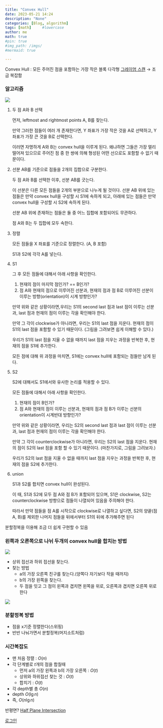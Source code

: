 ```yaml
---
title: "Convex Hull"
date: 2023-05-21 14:24
description: "None"
categories: [Blog, algorithm]
tags: [math]     #lowercase
author: me
math: true
#pin: true
#img_path: /imgs/
#mermaid: true

---
```



Convex Hull : 모든 주어진 점을 포함하는 가장 작은 블록 다각형 [그레이엄 스캔](https://ko.wikipedia.org/wiki/%EA%B7%B8%EB%A0%88%EC%9D%B4%EC%97%84_%EC%8A%A4%EC%BA%94) → 조금 복잡함

### 알고리즘 
![](https://i.imgur.com/ONOvWmd.gif)


1.  두 점 A와 B 선택
    
    먼저, leftmost and rightmost points A, B를 찾는다.
    
    만약 그러한 점들이 여러 개 존재한다면, Y 좌표가 가장 작은 것을 A로 선택하고, Y 좌표가 가장 큰 것을 B로 선택한다.
    
    이러면 자명하게 A와 B는 convex hull을 이루게 된다. 왜냐하면 그들은 가장 멀리 떨어져 있으므로 주어진 점 중 한 쌍에 의해 형성된 어떤 선으로도 포함할 수 없기 때문이다.
    
2.  선분 AB를 기준으로 점들을 2개의 집합으로 구분한다.
    
    두 점 A와 B를 선택한 이후, 선분 AB를 긋는다.
    
    이 선분은 다른 모든 점들을 2개의 부분으로 나누게 될 것이다. 선분 AB 위에 있는 점들은 만약 convex hull을 구성할 시 S1에 속하게 되고, 아래에 있는 점들은 만약 convex hull을 구성할 시 S2에 속하게 된다.
    
    선분 AB 위에 존재하는 점들은 둘 중 어느 집합에 포함되어도 무관하다.
    
    점 A와 B는 두 집합에 모두 속한다.
    
3.  정렬
    
    모든 점들을 X 좌표를 기준으로 정렬한다. (A, B 포함)
    
    S1과 S2에 각각 A를 넣는다.
    
4.  S1
    
    그 후 모든 점들에 대해서 아래 사항을 확인한다.
    
    1.  현재의 점이 마지막 점인가? == B인가?
    2.  점 A와 현재의 점으로 이루어진 선분과, 현재의 점과 점 B로 이루어진 선분이 이루는 방향(orientation)이 시계 방향인가?
    
    만약 위와 같은 상황이라면,우리는 S1의 second last 점과 last 점이 이루는 선분과, last 점과 현재의 점이 이루는 각을 확인해야 한다.
    
    만약 그 각이 clockwise가 아니라면, 우리는 S1의 last 점을 지운다. 현재의 점이 S1의 last 점을 포함할 수 있기 때문이다. (그림을 그려보면 쉽게 이해할 수 있다.)
    
    우리가 S1의 last 점을 지울 수 없을 때까지 last 점을 지우는 과정을 반복한 후, 현재의 점을 S1에 추가한다.
    
    모든 점에 대해 위 과정을 마치면, S1에는 convex hull에 포함되는 점들만 남게 된다.
    
5.  S2
    
    S2에 대해서도 S1에서와 유사한 논리를 적용할 수 있다.
    
    모든 점들에 대해서 아래 사항을 확인한다.
    
    1.  현재의 점이 B인가?
    2.  점 A와 현재의 점이 이루는 선분과, 현재의 점과 점 B가 이루는 선분의 orientation이 시계반대 방향인가?
    
    만약 위와 같은 상황이라면, 우리는 S2의 second last 점과 last 점이 이루는 선분과, last 점과 현재의 점이 이루는 각을 확인해야 한다.
    
    만약 그 각이 counterclockwise가 아니라면, 우리는 S2의 last 점을 지운다. 현재의 점이 S2의 last 점을 포함 할 수 있기 때문이다. (마찬가지로, 그림을 그려보자.)
    
    우리가 S2의 last 점을 지울 수 없을 때까지 last 점을 지우는 과정을 반복한 후, 현재의 점을 S2에 추가한다.
    
6.  union
    
    S1과 S2를 합치면 convex hull이 완성된다.
    
    이 때, S1과 S2에 모두 점 A와 점 B가 포함되어 있으며, S1은 clockwise, S2는 counterclockwise 방향으로 점들이 나열되어 있음을 주의해야 한다.
    
    따라서 만약 점들을 점 A를 시작으로 clockwise로 나열하고 싶다면, S2의 양끝(점 A, B)를 제외한 나머지 점들을 뒤에서부터 S1의 뒤에 추가해주면 된다
    

분할정복을 이용해 조금 더 쉽게 구현할 수 있음

### 왼쪽과 오른쪽으로 나뉘 두개의 convex hull을 합치는 방법 
![](https://i.imgur.com/5v4CU4p.png)

-   상위 접선과 하위 접선을 찾는다.
-   찾는 방법
    -   a의 가장 오른쪽 친구를 찾는다.(양쪽다 자기보다 작을 때까지)
    -   b의 가장 왼쪽을 찾는다.
    -   두 점을 잇고 그 점이 왼쪽과 겹치면 왼쪽을 위로, 오른쪽과 겹치면 오른쪽 위로 한다

![](https://i.imgur.com/Khbeg1J.png)

### 분할정복 방법

-   점을 x기준 정렬한다(스위핑)
-   반반 나눠가면서 분할정복(머지소트처럼)

### 시간복잡도 

-   맨 처음 정렬 : $O(n)$
-   각 단계별로 $t$개의 점을 합칠때
    -   먼저 a의 가장 왼쪽과 b의 가장 오른쪽 : $O(t)$
    -   상위와 하위접선 찾는 것 : $O(t)$
    -   합치기 : $O(t)$
-   각 depth별 총 $O(n)$
-   depth $O(\lg n)$
-   즉, $O(n\lg n)$

반평면?
[Half Plane Intersection](https://junh0.tistory.com/7)

[로그인](https://www.acmicpc.net/group/workbook/view/15702/57522)

